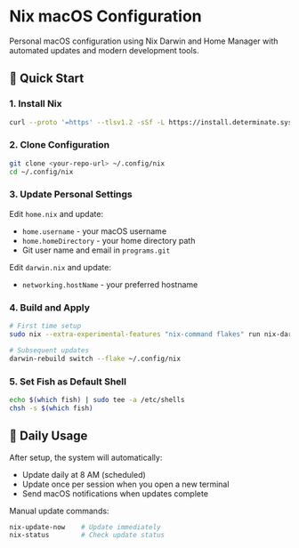 # Nix macOS Configuration

Personal macOS configuration using Nix Darwin and Home Manager with automated updates and modern development tools.

## 🚀 Quick Start

### 1. Install Nix
```bash
curl --proto '=https' --tlsv1.2 -sSf -L https://install.determinate.systems/nix | sh -s -- install
```

### 2. Clone Configuration
```bash
git clone <your-repo-url> ~/.config/nix
cd ~/.config/nix
```

### 3. Update Personal Settings
Edit `home.nix` and update:
- `home.username` - your macOS username
- `home.homeDirectory` - your home directory path
- Git user name and email in `programs.git`

Edit `darwin.nix` and update:
- `networking.hostName` - your preferred hostname

### 4. Build and Apply
```bash
# First time setup
sudo nix --extra-experimental-features "nix-command flakes" run nix-darwin/master#darwin-rebuild -- switch --flake "./flake.nix" --show-trace

# Subsequent updates
darwin-rebuild switch --flake ~/.config/nix
```

### 5. Set Fish as Default Shell
```bash
echo $(which fish) | sudo tee -a /etc/shells
chsh -s $(which fish)
```

## 🔄 Daily Usage

After setup, the system will automatically:
- Update daily at 8 AM (scheduled)
- Update once per session when you open a new terminal
- Send macOS notifications when updates complete

Manual update commands:
```bash
nix-update-now    # Update immediately
nix-status        # Check update status
```
